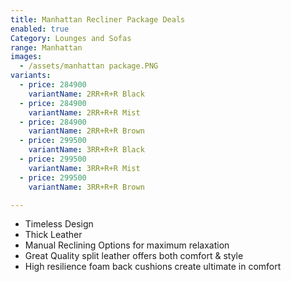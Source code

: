 ```yaml
---
title: Manhattan Recliner Package Deals
enabled: true
Category: Lounges and Sofas
range: Manhattan
images:
  - /assets/manhattan package.PNG
variants:
  - price: 284900
    variantName: 2RR+R+R Black
  - price: 284900
    variantName: 2RR+R+R Mist
  - price: 284900
    variantName: 2RR+R+R Brown
  - price: 299500
    variantName: 3RR+R+R Black
  - price: 299500
    variantName: 3RR+R+R Mist
  - price: 299500
    variantName: 3RR+R+R Brown

---
```

* Timeless Design
* Thick Leather
* Manual Reclining Options for maximum relaxation
* Great Quality split leather offers both comfort & style
* High resilience foam back cushions create ultimate in comfort